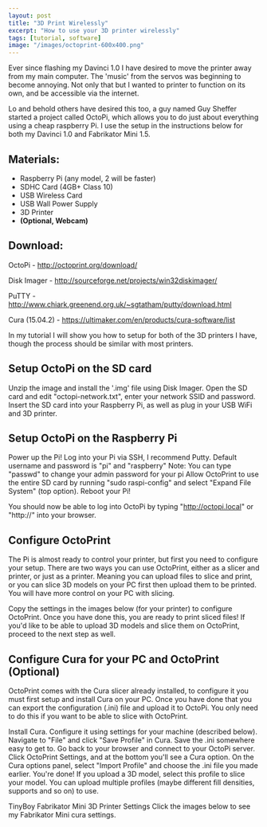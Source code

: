 ```yaml
---
layout: post
title: "3D Print Wirelessly"
excerpt: "How to use your 3D printer wirelessly"
tags: [tutorial, software]
image: "/images/octoprint-600x400.png"
---
```



Ever since flashing my Davinci 1.0 I have desired to move the printer away from my main computer. The 'music' from the servos was beginning to become annoying. Not only that but I wanted to printer to function on its own, and be accessible via the internet.

Lo and behold others have desired this too, a guy named Guy Sheffer started a project called OctoPi, which allows you to do just about everything using a cheap raspberry Pi. I use the setup in the instructions below for both my Davinci 1.0 and Fabrikator Mini 1.5.

## Materials: 

* Raspberry Pi (any model, 2 will be faster)
* SDHC Card (4GB+ Class 10)
* USB Wireless Card
* USB Wall Power Supply
* 3D Printer
* **(Optional, Webcam)**

## Download: 

OctoPi - <http://octoprint.org/download/>

Disk Imager - <http://sourceforge.net/projects/win32diskimager/>

PuTTY - <http://www.chiark.greenend.org.uk/~sgtatham/putty/download.html>

Cura (15.04.2) - <https://ultimaker.com/en/products/cura-software/list>



In my tutorial I will show you how to setup for both of the 3D printers I have, though the process should be similar with most printers.


## Setup OctoPi on the SD card


Unzip the image and install the '.img' file using Disk Imager.
Open the SD card and edit "octopi-network.txt", enter your network SSID and password.
Insert the SD card into your Raspberry Pi, as well as plug in your USB WiFi and 3D printer.


## Setup OctoPi on the Raspberry Pi

Power up the Pi!
Log into your Pi via SSH, I recommend Putty. Default username and password is "pi" and "raspberry" Note: You can type "passwd" to change your admin password for your pi
Allow OctoPrint to use the entire SD card by running "sudo raspi-config" and select "Expand File System" (top option).
Reboot your Pi!

You should now be able to log into OctoPi by typing "http://octopi.local" or "http://<ipaddress>" into your browser.


## Configure OctoPrint

The Pi is almost ready to control your printer, but first you need to configure your setup. There are two ways you can use OctoPrint, either as a slicer and printer, or just as a printer. Meaning you can upload files to slice and print, or you can slice 3D models on your PC first then upload them to be printed. You will have more control on your PC with slicing.

Copy the settings in the images below (for your printer) to configure OctoPrint. Once you have done this, you are ready to print sliced files! If you'd like to be able to upload 3D models and slice them on OctoPrint, proceed to the next step as well.


## Configure Cura for your PC and OctoPrint (Optional)

OctoPrint comes with the Cura slicer already installed, to configure it you must first setup and install Cura on your PC. Once you have done that you can export the configuration (.ini) file and upload it to OctoPi. You only need to do this if you want to be able to slice with OctoPrint.

Install Cura.
Configure it using settings for your machine (described below).
Navigate to "File" and click "Save Profile" in Cura. Save the .ini somewhere easy to get to.
Go back to your browser and connect to your OctoPi server.
Click OctoPrint Settings, and at the bottom you'll see a Cura option.
On the Cura options panel, select "Import Profile" and choose the .ini file you made earlier.
You're done!
If you upload a 3D model, select this profile to slice your model. You can upload multiple profiles (maybe different fill densities, supports and so on) to use.

TinyBoy Fabrikator Mini 3D Printer Settings
Click the images below to see my Fabrikator Mini cura settings.